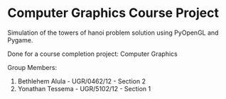 # Computer Graphics Course Project

Simulation of the towers of hanoi problem solution using PyOpenGL and Pygame.

Done for a course completion project: Computer Graphics

Group Members:
1. Bethlehem Alula - UGR/0462/12 - Section 2
2. Yonathan Tessema - UGR/5102/12 - Section 1
